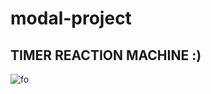# modal-project

## TIMER REACTION MACHINE :)
![fo](https://user-images.githubusercontent.com/81350935/126509970-4ab0ca2e-b11f-4a4a-978d-d133338db7a6.png)
